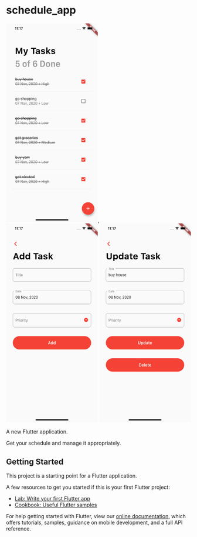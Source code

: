 # schedule_app

<img src="./homeScreen.png" width="250">,   <img src="./addTask.png" width="250">   <img src="./updatetask.png" width="250">



A new Flutter application.

Get your schedule and manage it appropriately.

## Getting Started

This project is a starting point for a Flutter application.

A few resources to get you started if this is your first Flutter project:

- [Lab: Write your first Flutter app](https://flutter.dev/docs/get-started/codelab)
- [Cookbook: Useful Flutter samples](https://flutter.dev/docs/cookbook)

For help getting started with Flutter, view our
[online documentation](https://flutter.dev/docs), which offers tutorials,
samples, guidance on mobile development, and a full API reference.
